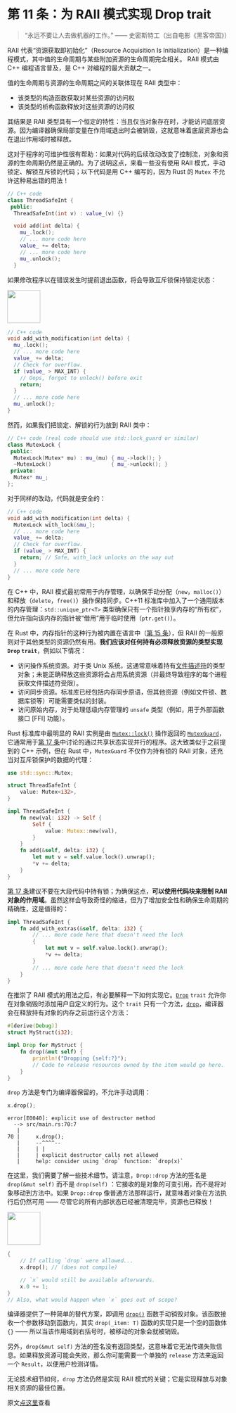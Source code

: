 # 第 11 条：为 RAII 模式实现 Drop trait

> “永远不要让人去做机器的工作。” —— 史密斯特工（出自电影《黑客帝国》）

RAII 代表“资源获取即初始化”（Resource Acquisition Is Initialization）是一种编程模式，其中值的生命周期与某些附加资源的生命周期完全相关。 RAII 模式由 C++ 编程语言普及，是 C++ 对编程的最大贡献之一。

值的生命周期与资源的生命周期之间的关联体现在 RAII 类型中：

- 该类型的构造函数获取对某些资源的访问权
- 该类型的析构函数释放对这些资源的访问权

其结果是 RAII 类型具有一个恒定的特性：当且仅当对象存在时，才能访问底层资源。因为编译器确保局部变量在作用域退出时会被销毁，这就意味着底层资源也会在退出作用域时被释放。

这对于程序的可维护性很有帮助：如果对代码的后续改动改变了控制流，对象和资源的生命周期仍然是正确的。为了说明这点，来看一些没有使用 RAII 模式，手动锁定、解锁互斥锁的代码；以下代码是用 C++ 编写的，因为 Rust 的 `Mutex` 不允许这种易出错的用法！

```C++
// C++ code
class ThreadSafeInt {
 public:
  ThreadSafeInt(int v) : value_(v) {}

  void add(int delta) {
    mu_.lock();
    // ... more code here
    value_ += delta;
    // ... more code here
    mu_.unlock();
  }
```

如果修改程序以在错误发生时提前退出函数，将会导致互斥锁保持锁定状态：

<div class="ferris"><img src="../images/ferris/not_desired_behavior.svg" width="75" height="75" /></div>

```C++
// C++ code
void add_with_modification(int delta) { 
  mu_.lock();
  // ... more code here
  value_ += delta;
  // Check for overflow.
  if (value_ > MAX_INT) {
    // Oops, forgot to unlock() before exit
    return;
  }
  // ... more code here
  mu_.unlock();
}
```

然而，如果我们把锁定、解锁的行为放到 RAII 类中：

```C++
// C++ code (real code should use std::lock_guard or similar)
class MutexLock {
 public:
  MutexLock(Mutex* mu) : mu_(mu) { mu_->lock(); }
  ~MutexLock()                   { mu_->unlock(); }
 private:
  Mutex* mu_;
};
```

对于同样的改动，代码就是安全的：

```C++
// C++ code
void add_with_modification(int delta) {
  MutexLock with_lock(&mu_);
  // ... more code here
  value_ += delta;
  // Check for overflow.
  if (value_ > MAX_INT) {
    return; // Safe, with_lock unlocks on the way out
  }
  // ... more code here
}
```

在 C++ 中，RAII 模式最初常用于内存管理，以确保手动分配（`new`，`malloc()`）和释放（`delete`，`free()`）操作保持同步。C++11 标准库中加入了一个通用版本的内存管理：`std::unique_ptr<T>` 类型确保只有一个指针独享内存的“所有权”，但允许指向该内存的指针被“借用”用于临时使用（`ptr.get()`）。

在 Rust 中，内存指针的这种行为被内置在语言中（[第 15 条]），但 RAII 的一般原则对于其他类型的资源仍然有用。**我们应该对任何持有必须释放资源的类型实现 `Drop` `trait`**，例如以下情况：

- 访问操作系统资源。对于类 Unix 系统，这通常意味着持有[文件描述符]的类型对象；未能正确释放这些资源将会占用系统资源（并最终导致程序的每个进程获取文件描述符受限）。
- 访问同步资源。标准库已经包括内存同步原语，但其他资源（例如文件锁、数据库锁等）可能需要类似的封装。
- 访问原始内存，对于处理低级内存管理的 `unsafe` 类型（例如，用于外部函数接口 [FFI] 功能）。

Rust 标准库中最明显的 RAII 实例是由 [`Mutex::lock()`][Mutex::lock()] 操作返回的 [`MutexGuard`][MutexGuard]，它通常用于[第 17 条]中讨论的通过共享状态实现并行的程序。这大致类似于之前提到的 C++ 示例，但在 Rust 中，`MutexGuard` 不仅作为持有锁的 RAII 对象，还充当对互斥锁保护的数据的代理：

```rust
use std::sync::Mutex;

struct ThreadSafeInt {
    value: Mutex<i32>,
}

impl ThreadSafeInt {
    fn new(val: i32) -> Self {
        Self {
            value: Mutex::new(val),
        }
    }
    fn add(&self, delta: i32) {
        let mut v = self.value.lock().unwrap();
        *v += delta;
    }
}

```

[第 17 条]建议不要在大段代码中持有锁；为确保这点，**可以使用代码块来限制 RAII 对象的作用域**。虽然这样会导致奇怪的缩进，但为了增加安全性和确保生命周期的精确性，这是值得的：

```rust
impl ThreadSafeInt {
    fn add_with_extras(&self, delta: i32) {
        // ... more code here that doesn't need the lock
        {
            let mut v = self.value.lock().unwrap();
            *v += delta;
        }
        // ... more code here that doesn't need the lock
    }
}
```

在推崇了 RAII 模式的用法之后，有必要解释一下如何实现它。[`Drop`][Drop] `trait` 允许你在对象销毁时添加用户自定义的行为。这个 `trait` 只有一个方法，[`drop`][drop]，编译器会在释放持有对象的内存之前运行这个方法：

```rust
#[derive(Debug)]
struct MyStruct(i32);

impl Drop for MyStruct {
    fn drop(&mut self) {
        println!("Dropping {self:?}");
        // Code to release resources owned by the item would go here.
    }
}
```

`drop` 方法是专门为编译器保留的，不允许手动调用：

```rust
x.drop();
```

```shell
error[E0040]: explicit use of destructor method
  --> src/main.rs:70:7
   |
70 |     x.drop();
   |     --^^^^--
   |     | |
   |     | explicit destructor calls not allowed
   |     help: consider using `drop` function: `drop(x)`
```

在这里，我们需要了解一些技术细节。请注意，`Drop::drop` 方法的签名是 `drop(&mut self)` 而不是 `drop(self)` ：它接收的是对象的可变引用，而不是将对象移动到方法中。如果 `Drop::drop` 像普通方法那样运行，就意味着对象在方法执行后仍然可用 —— 尽管它的所有内部状态已经被清理完毕，资源也已释放！

<div class="ferris"><img src="../images/ferris/does_not_compile.svg" width="75" height="75" /></div>

```rust
{
    // If calling `drop` were allowed...
    x.drop(); // (does not compile)

    // `x` would still be available afterwards.
    x.0 += 1;
}
// Also, what would happen when `x` goes out of scope?
```

编译器提供了一种简单的替代方案，即调用 [`drop()`][drop()] 函数手动销毁对象。该函数接收一个参数移动到函数内，其实 `drop(_item: T)` 函数的实现只是一个空的函数体 `{}` —— 所以当该作用域到右括号时，被移动的对象会就被销毁。

另外，`drop(&mut self)` 方法的签名没有返回类型，这意味着它无法传递失败信息。如果释放资源可能会失败，那么你可能需要一个单独的 `release` 方法来返回一个 `Result`，以便用户检测详情。

无论技术细节如何，`drop` 方法仍然是实现 RAII 模式的关键；它是实现释放与对象相关资源的最佳位置。

原文[点这里](https://www.lurklurk.org/effective-rust/raii.html)查看
  
<!-- 参考链接 -->

[第 15 条]: ../chapter_3/item15-borrows.md
[第 17 条]: ../chapter_3/item17-deadlock.md

[文件描述符]: https://en.wikipedia.org/wiki/File_descriptor
[Mutex::lock()]: https://doc.rust-lang.org/std/sync/struct.Mutex.html#method.lock
[MutexGuard]: https://doc.rust-lang.org/std/sync/struct.MutexGuard.html
[Drop]: https://doc.rust-lang.org/std/ops/trait.Drop.html
[drop]: https://doc.rust-lang.org/std/ops/trait.Drop.html#tymethod.drop
[drop()]: https://doc.rust-lang.org/std/mem/fn.drop.html
